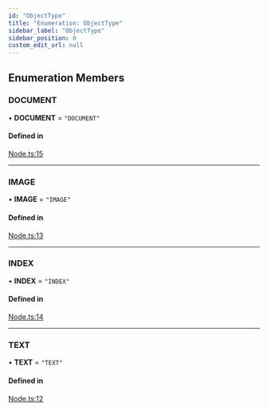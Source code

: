 ```yaml
---
id: "ObjectType"
title: "Enumeration: ObjectType"
sidebar_label: "ObjectType"
sidebar_position: 0
custom_edit_url: null
---
```


## Enumeration Members

### DOCUMENT

• **DOCUMENT** = ``"DOCUMENT"``

#### Defined in

[Node.ts:15](https://github.com/run-llama/LlamaIndexTS/blob/68bdaaa/packages/core/src/Node.ts#L15)

___

### IMAGE

• **IMAGE** = ``"IMAGE"``

#### Defined in

[Node.ts:13](https://github.com/run-llama/LlamaIndexTS/blob/68bdaaa/packages/core/src/Node.ts#L13)

___

### INDEX

• **INDEX** = ``"INDEX"``

#### Defined in

[Node.ts:14](https://github.com/run-llama/LlamaIndexTS/blob/68bdaaa/packages/core/src/Node.ts#L14)

___

### TEXT

• **TEXT** = ``"TEXT"``

#### Defined in

[Node.ts:12](https://github.com/run-llama/LlamaIndexTS/blob/68bdaaa/packages/core/src/Node.ts#L12)
